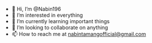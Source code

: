 - 👋 Hi, I’m @Nabin196
- 👀 I’m interested in everything
- 🌱 I’m currently learning important things
- 💞️ I’m looking to collaborate on anything 
- 📫 How to reach me at nabintamangofficial@gmail.com

<!---
Nabin196/Nabin196 is a ✨ special ✨ repository because its `README.md` (this file) appears on your GitHub profile.
You can click the Preview link to take a look at your changes.
--->
